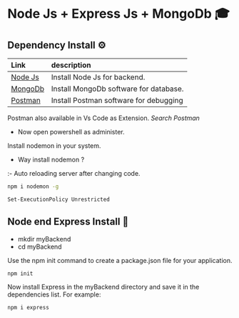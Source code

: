# Node Js + Express Js + MongoDb 🎓

## Dependency Install ⚙️

| Link                                                      | description                            |
| :-------------------------------------------------------- | :------------------------------------- |
| [Node Js](https://nodejs.org/en)                          | Install Node Js for backend.           |
| [MongoDb](https://www.mongodb.com/try/download/community) | Install MongoDb software for database. |
| [Postman](https://www.postman.com/downloads/)             | Install Postman software for debugging |

Postman also available in Vs Code as Extension. _Search Postman_

- Now open powershell as administer.

Install nodemon in your system.

- Way install nodemon ?

:- Auto reloading server after changing code.

```bash
npm i nodemon -g
```

```bash
Set-ExecutionPolicy Unrestricted
```

## Node end Express Install 📌

- mkdir myBackend
- cd myBackend

Use the npm init command to create a package.json file for your application.

```bash
npm init
```

Now install Express in the myBackend directory and save it in the dependencies list. For example:

```bash
npm i express
```